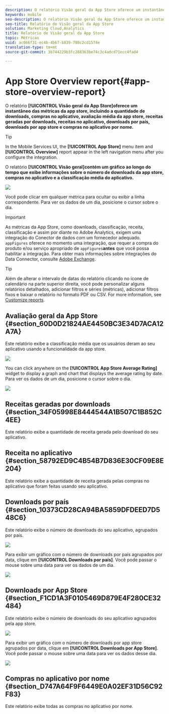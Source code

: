 ```yaml
---
description: O relatório Visão geral da App Store oferece um instantâneo das métricas da app store, incluindo a quantidade de downloads, compras no aplicativo, avaliação média da app store, receitas geradas por downloads, receitas no aplicativo, downloads por país, downloads por app store e compras no aplicativo por nome.
keywords: mobile
seo-description: O relatório Visão geral da App Store oferece um instantâneo das métricas da app store, incluindo a quantidade de downloads, compras no aplicativo, avaliação média da app store, receitas geradas por downloads, receitas no aplicativo, downloads por país, downloads por app store e compras no aplicativo por nome.
seo-title: Relatório de Visão geral da App Store
solution: Marketing Cloud,Analytics
title: Relatório de Visão geral da App Store
topic: Métricas
uuid: ac066f31-ec4b-4b67-b839-780c2cd1574e
translation-type: tm+mt
source-git-commit: 3b744229b3fc288363be74c3c4adcd71ecc4fad4

---
```



# App Store Overview report{#app-store-overview-report}

O relatório **[!UICONTROL Visão geral da App Store]oferece um instantâneo das métricas da app store, incluindo a quantidade de downloads, compras no aplicativo, avaliação média da app store, receitas geradas por downloads, receitas no aplicativo, downloads por país, downloads por app store e compras no aplicativo por nome.**

>[!TIP]
>
>In the Mobile Services UI, the **[!UICONTROL App Store]** menu item and **[!UICONTROL Overview]** report appear in the left navigation menu after you configure the integration.

O relatório **[!UICONTROL Visão geral]contém um gráfico ao longo do tempo que exibe informações sobre o número de downloads da app store, compras no aplicativo e a classificação média do aplicativo.**

![](assets/app_store_metrics.png)

Você pode clicar em qualquer métrica para ocultar ou exibir a linha correspondente. Para ver os dados de um dia, posicione o cursor sobre o dia.

>[!IMPORTANT]
>
>As métricas da App Store, como downloads, classificação, receita, classificação e assim por diante no Adobe Analytics, exigem uma integração do Conector de dados com um fornecedor adequado. `appFigures` oferece no momento uma integração, que requer a compra do produto e/ou serviço apropriado de `appFigures`**antes** que você possa habilitar a integração. Para obter mais informações sobre integrações do Data Connector, consulte [Adobe Exchange](https://www.adobeexchange.com/experiencecloud.html).

>[!TIP]
>
>Além de alterar o intervalo de datas do relatório clicando no ícone de calendário na parte superior direita, você pode personalizar alguns relatórios detalhados, adicionar filtros e séries (métricas), adicionar filtros fixos e baixar o relatório no formato PDF ou CSV. For more information, see [Customize reports](/help/using/usage/reports-customize/reports-customize.md).

## Avaliação geral da App Store {#section_60D0D21824AE4450BC3E34D7ACA12A7A}

Este relatório exibe a classificação média que os usuários deram ao seu aplicativo usando a funcionalidade da app store.

![](assets/app_store_rating.png)

You can click anywhere on the **[!UICONTROL App Store Average Rating]** widget to display a graph and chart that displays the average rating by date. Para ver os dados de um dia, posicione o cursor sobre o dia.

![](assets/app_store_downloads_detail.png)

## Receitas geradas por downloads {#section_34F05998E8444544A1B507C1B852C4EE}

Este relatório exibe a quantidade de receita gerada pelo download do seu aplicativo.

## Receita no aplicativo {#section_58792ED9C4B54B7D836E30CF09E8E204}

Este relatório exibe a quantidade de receita gerada pelas compras no aplicativo que foram feitas usando seu aplicativo.

## Downloads por país {#section_10373CD28CA94BA5859DFDEED7D548C6}

Este relatório exibe o número de downloads do seu aplicativo, agrupados por país.

![](assets/country.png)

Para exibir um gráfico com o número de downloads por país agrupados por data, clique em **[!UICONTROL Downloads por país]**. Você pode passar o mouse sobre uma data para ver os dados de um dia.

![](assets/downloads_by_country.png)

## Downloads por App Store {#section_F1CD1A3F0105469D879E4F280CE32484}

Este relatório exibe o número de downloads do seu aplicativo agrupados pela app store.

![](assets/app_store.png)

Para exibir um gráfico com o número de downloads por app store agrupados por data, clique em **[!UICONTROL Downloads por App Store]**. Você pode passar o mouse sobre uma data para ver os dados desse dia.

![](assets/app_store_downloads_detail.png)

## Compras no aplicativo por nome {#section_D747A64F9F6449E0A02EF31D56C92F83}

Este relatório exibe todas as compras no aplicativo por nome.
